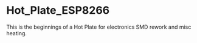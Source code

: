 # Hot_Plate_ESP8266
This is the beginnings of a Hot Plate for electronics SMD rework and misc heating. 

